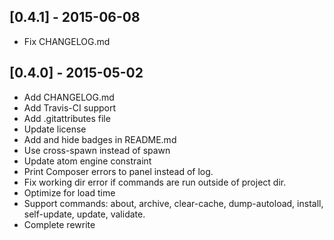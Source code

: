 ## [0.4.1] - 2015-06-08

  * Fix CHANGELOG.md

## [0.4.0] - 2015-05-02

  * Add CHANGELOG.md
  * Add Travis-CI support
  * Add .gitattributes file
  * Update license
  * Add and hide badges in README.md
  * Use cross-spawn instead of spawn
  * Update atom engine constraint
  * Print Composer errors to panel instead of log.
  * Fix working dir error if commands are run outside of project dir.
  * Optimize for load time
  * Support commands: about, archive, clear-cache, dump-autoload, install,
    self-update, update, validate.
  * Complete rewrite  

[v0.4.0]: https://github.com/alairock/composer-atomeditor/compare/v0.4.0...0.4.1
[v0.4.0]: https://github.com/alairock/composer-atomeditor/compare/v0.3.1...0.4.0
